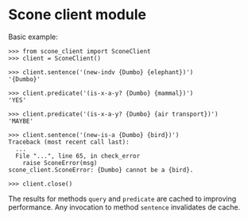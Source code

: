 # Scone client module

Basic example:

    >>> from scone_client import SconeClient
    >>> client = SconeClient()

    >>> client.sentence('(new-indv {Dumbo} {elephant})')
    '{Dumbo}'

    >>> client.predicate('(is-x-a-y? {Dumbo} {mammal})')
    'YES'

    >>> client.predicate('(is-x-a-y? {Dumbo} {air transport})')
    'MAYBE'

    >>> client.sentence('(new-is-a {Dumbo} {bird})')
    Traceback (most recent call last):
	  ...
      File "...", line 65, in check_error
        raise SconeError(msg)
    scone_client.SconeError: {Dumbo} cannot be a {bird}.

    >>> client.close()


The results for methods `query` and `predicate` are cached to improving performance. Any
invocation to method `sentence` invalidates de cache.
